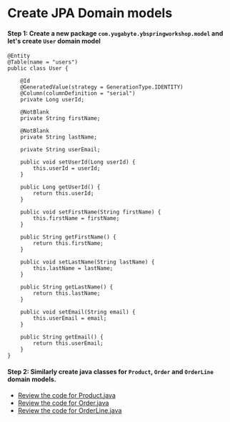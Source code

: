# Create JPA Domain models

#### Step 1: Create a new package `com.yugabyte.ybspringworkshop.model` and let's create `User` domain model


```
@Entity
@Table(name = "users")
public class User {

	@Id
	@GeneratedValue(strategy = GenerationType.IDENTITY)
	@Column(columnDefinition = "serial")
	private Long userId;
    
    @NotBlank
    private String firstName;
    
    @NotBlank
    private String lastName;
    
    private String userEmail;
    
    public void setUserId(Long userId) {
    	this.userId = userId;
    }
    
    public Long getUserId() {
    	return this.userId;
    }
    
    public void setFirstName(String firstName) {
    	this.firstName = firstName;
    }
    
    public String getFirstName() {
    	return this.firstName;
    }
    
    public void setLastName(String lastName) {
    	this.lastName = lastName;
    }
    
    public String getLastName() {
    	return this.lastName;
    }
    
    public void setEmail(String email) {
    	this.userEmail = email;
    }
    
    public String getEmail() {
    	return this.userEmail;
    }
}
```

#### Step 2: Similarly create java classes for `Product`, `Order` and `OrderLine` domain models.

* [Review the code for Product.java](./completed-code/src/main/java/com/yugabyte/springdemo/model/Product.java)
* [Review the code for Order.java](./completed-code/src/main/java/com/yugabyte/springdemo/model/Order.java)
* [Review the code for OrderLine.java](./completed-code/src/main/java/com/yugabyte/springdemo/model/OrderLine.java)
